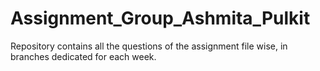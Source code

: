 # Assignment_Group_Ashmita_Pulkit
Repository contains all the questions of the assignment file wise, in branches dedicated for each week.
